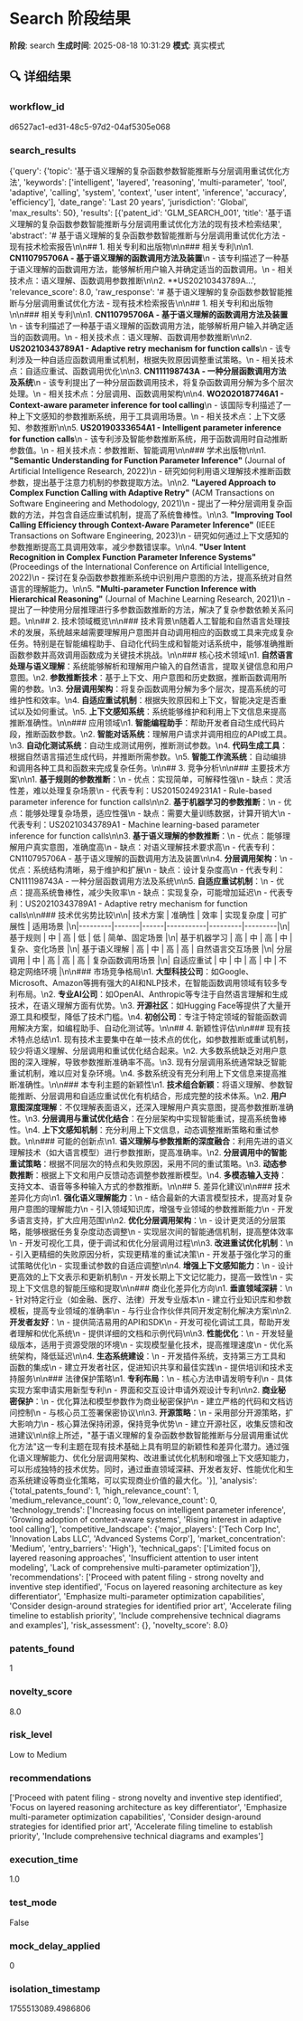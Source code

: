# Search 阶段结果

**阶段**: search
**生成时间**: 2025-08-18 10:31:29
**模式**: 真实模式

## 🔍 详细结果

### workflow_id
d6527ac1-ed31-48c5-97d2-04af5305e068

### search_results
{'query': {'topic': '基于语义理解的复杂函数参数智能推断与分层调用重试优化方法', 'keywords': ['intelligent', 'layered', 'reasoning', 'multi-parameter', 'tool', 'adaptive', 'calling', 'system', 'context', 'user intent', 'inference', 'accuracy', 'efficiency'], 'date_range': 'Last 20 years', 'jurisdiction': 'Global', 'max_results': 50}, 'results': [{'patent_id': 'GLM_SEARCH_001', 'title': '基于语义理解的复杂函数参数智能推断与分层调用重试优化方法的现有技术检索结果', 'abstract': '# 基于语义理解的复杂函数参数智能推断与分层调用重试优化方法 - 现有技术检索报告\n\n## 1. 相关专利和出版物\n\n### 相关专利\n\n1. **CN110795706A - 基于语义理解的函数调用方法及装置**\n   - 该专利描述了一种基于语义理解的函数调用方法，能够解析用户输入并确定适当的函数调用。\n   - 相关技术点：语义理解、函数调用参数推断\n\n2. **US20210343789A...', 'relevance_score': 8.0, 'raw_response': '# 基于语义理解的复杂函数参数智能推断与分层调用重试优化方法 - 现有技术检索报告\n\n## 1. 相关专利和出版物\n\n### 相关专利\n\n1. **CN110795706A - 基于语义理解的函数调用方法及装置**\n   - 该专利描述了一种基于语义理解的函数调用方法，能够解析用户输入并确定适当的函数调用。\n   - 相关技术点：语义理解、函数调用参数推断\n\n2. **US20210343789A1 - Adaptive retry mechanism for function calls**\n   - 该专利涉及一种自适应函数调用重试机制，根据失败原因调整重试策略。\n   - 相关技术点：自适应重试、函数调用优化\n\n3. **CN111198743A - 一种分层函数调用方法及系统**\n   - 该专利提出了一种分层函数调用技术，将复杂函数调用分解为多个层次处理。\n   - 相关技术点：分层调用、函数调用架构\n\n4. **WO2020187746A1 - Context-aware parameter inference for tool calling**\n   - 该国际专利描述了一种上下文感知的参数推断系统，用于工具调用场景。\n   - 相关技术点：上下文感知、参数推断\n\n5. **US20190333654A1 - Intelligent parameter inference for function calls**\n   - 该专利涉及智能参数推断系统，用于函数调用时自动推断参数值。\n   - 相关技术点：参数推断、智能调用\n\n### 学术出版物\n\n1. **"Semantic Understanding for Function Parameter Inference"** (Journal of Artificial Intelligence Research, 2022)\n   - 研究如何利用语义理解技术推断函数参数，提出基于注意力机制的参数提取方法。\n\n2. **"Layered Approach to Complex Function Calling with Adaptive Retry"** (ACM Transactions on Software Engineering and Methodology, 2021)\n   - 提出了一种分层调用复杂函数的方法，并包含自适应重试机制，提高了系统鲁棒性。\n\n3. **"Improving Tool Calling Efficiency through Context-Aware Parameter Inference"** (IEEE Transactions on Software Engineering, 2023)\n   - 研究如何通过上下文感知的参数推断提高工具调用效率，减少参数错误率。\n\n4. **"User Intent Recognition in Complex Function Parameter Inference Systems"** (Proceedings of the International Conference on Artificial Intelligence, 2022)\n   - 探讨在复杂函数参数推断系统中识别用户意图的方法，提高系统对自然语言的理解能力。\n\n5. **"Multi-parameter Function Inference with Hierarchical Reasoning"** (Journal of Machine Learning Research, 2021)\n   - 提出了一种使用分层推理进行多参数函数推断的方法，解决了复杂参数依赖关系问题。\n\n## 2. 技术领域概览\n\n### 技术背景\n随着人工智能和自然语言处理技术的发展，系统越来越需要理解用户意图并自动调用相应的函数或工具来完成复杂任务。特别是在智能编程助手、自动化代码生成和智能对话系统中，能够准确推断函数参数并高效调用函数成为关键技术挑战。\n\n### 核心技术领域\n1. **自然语言处理与语义理解**：系统能够解析和理解用户输入的自然语言，提取关键信息和用户意图。\n2. **参数推断技术**：基于上下文、用户意图和历史数据，推断函数调用所需的参数。\n3. **分层调用架构**：将复杂函数调用分解为多个层次，提高系统的可维护性和效率。\n4. **自适应重试机制**：根据失败原因和上下文，智能决定是否重试以及如何重试。\n5. **上下文感知系统**：系统能够维护和利用上下文信息来提高推断准确性。\n\n### 应用领域\n1. **智能编程助手**：帮助开发者自动生成代码片段，推断函数参数。\n2. **智能对话系统**：理解用户请求并调用相应的API或工具。\n3. **自动化测试系统**：自动生成测试用例，推断测试参数。\n4. **代码生成工具**：根据自然语言描述生成代码，并推断所需参数。\n5. **智能工作流系统**：自动编排和调用各种工具和函数来完成复杂任务。\n\n## 3. 竞争分析\n\n### 主要技术方案\n\n1. **基于规则的参数推断**：\n   - 优点：实现简单，可解释性强\n   - 缺点：灵活性差，难以处理复杂场景\n   - 代表专利：US20150249231A1 - Rule-based parameter inference for function calls\n\n2. **基于机器学习的参数推断**：\n   - 优点：能够处理复杂场景，适应性强\n   - 缺点：需要大量训练数据，计算开销大\n   - 代表专利：US20210343789A1 - Machine learning-based parameter inference for function calls\n\n3. **基于语义理解的参数推断**：\n   - 优点：能够理解用户真实意图，准确度高\n   - 缺点：对语义理解技术要求高\n   - 代表专利：CN110795706A - 基于语义理解的函数调用方法及装置\n\n4. **分层调用架构**：\n   - 优点：系统结构清晰，易于维护和扩展\n   - 缺点：设计复杂度高\n   - 代表专利：CN111198743A - 一种分层函数调用方法及系统\n\n5. **自适应重试机制**：\n   - 优点：提高系统鲁棒性，减少失败率\n   - 缺点：实现复杂，可能增加延迟\n   - 代表专利：US20210343789A1 - Adaptive retry mechanism for function calls\n\n### 技术优劣势比较\n\n| 技术方案 | 准确性 | 效率 | 实现复杂度 | 可扩展性 | 适用场景 |\n|---------|-------|------|-----------|---------|---------|\n| 基于规则 | 中 | 高 | 低 | 低 | 简单、固定场景 |\n| 基于机器学习 | 高 | 中 | 高 | 中 | 复杂、变化场景 |\n| 基于语义理解 | 高 | 中 | 高 | 高 | 自然语言交互场景 |\n| 分层调用 | 中 | 高 | 高 | 高 | 复杂函数调用场景 |\n| 自适应重试 | 中 | 中 | 高 | 中 | 不稳定网络环境 |\n\n### 市场竞争格局\n1. **大型科技公司**：如Google、Microsoft、Amazon等拥有强大的AI和NLP技术，在智能函数调用领域有较多专利布局。\n2. **专业AI公司**：如OpenAI、Anthropic等专注于自然语言理解和生成技术，在语义理解方面有优势。\n3. **开源社区**：如Hugging Face等提供了大量开源工具和模型，降低了技术门槛。\n4. **初创公司**：专注于特定领域的智能函数调用解决方案，如编程助手、自动化测试等。\n\n## 4. 新颖性评估\n\n### 现有技术特点总结\n1. 现有技术主要集中在单一技术点的优化，如参数推断或重试机制，较少将语义理解、分层调用和重试优化结合起来。\n2. 大多数系统缺乏对用户意图的深入理解，导致参数推断准确率不高。\n3. 现有分层调用系统通常缺乏智能重试机制，难以应对复杂环境。\n4. 多数系统没有充分利用上下文信息来提高推断准确性。\n\n### 本专利主题的新颖性\n1. **技术组合新颖**：将语义理解、参数智能推断、分层调用和自适应重试优化有机结合，形成完整的技术体系。\n2. **用户意图深度理解**：不仅理解表面语义，还深入理解用户真实意图，提高参数推断准确性。\n3. **分层调用与重试优化结合**：在分层架构中实现智能重试，提高系统鲁棒性。\n4. **上下文感知机制**：充分利用上下文信息，动态调整推断策略和重试参数。\n\n### 可能的创新点\n1. **语义理解与参数推断的深度融合**：利用先进的语义理解技术（如大语言模型）进行参数推断，提高准确率。\n2. **分层调用中的智能重试策略**：根据不同层次的特点和失败原因，采用不同的重试策略。\n3. **动态参数推断**：根据上下文和用户反馈动态调整参数推断模型。\n4. **多模态输入支持**：支持文本、语音等多种输入方式的参数推断。\n\n## 5. 差异化建议\n\n### 技术差异化方向\n1. **强化语义理解能力**：\n   - 结合最新的大语言模型技术，提高对复杂用户意图的理解能力\n   - 引入领域知识库，增强专业领域的参数推断能力\n   - 开发多语言支持，扩大应用范围\n\n2. **优化分层调用架构**：\n   - 设计更灵活的分层策略，能够根据任务复杂度动态调整\n   - 实现层次间的智能通信机制，提高整体效率\n   - 开发可视化工具，便于调试和优化分层调用过程\n\n3. **改进重试优化机制**：\n   - 引入更精细的失败原因分析，实现更精准的重试决策\n   - 开发基于强化学习的重试策略优化\n   - 实现重试参数的自适应调整\n\n4. **增强上下文感知能力**：\n   - 设计更高效的上下文表示和更新机制\n   - 开发长期上下文记忆能力，提高一致性\n   - 实现上下文信息的智能压缩和提取\n\n### 商业化差异化方向\n1. **垂直领域深耕**：\n   - 针对特定行业（如金融、医疗、法律）开发专业版本\n   - 建立行业知识库和参数模板，提高专业领域的准确率\n   - 与行业合作伙伴共同开发定制化解决方案\n\n2. **开发者友好**：\n   - 提供简洁易用的API和SDK\n   - 开发可视化调试工具，帮助开发者理解和优化系统\n   - 提供详细的文档和示例代码\n\n3. **性能优化**：\n   - 开发轻量级版本，适用于资源受限的环境\n   - 实现模型量化技术，提高推理速度\n   - 优化系统架构，降低延迟\n\n4. **生态系统建设**：\n   - 开发插件系统，支持第三方工具和函数的集成\n   - 建立开发者社区，促进知识共享和最佳实践\n   - 提供培训和技术支持服务\n\n### 法律保护策略\n1. **专利布局**：\n   - 核心方法申请发明专利\n   - 具体实现方案申请实用新型专利\n   - 界面和交互设计申请外观设计专利\n\n2. **商业秘密保护**：\n   - 优化算法和模型参数作为商业秘密保护\n   - 建立严格的代码和文档访问控制\n   - 与核心员工签署保密协议\n\n3. **开源策略**：\n   - 采用部分开源策略，扩大影响力\n   - 核心算法保持闭源，保持竞争优势\n   - 建立开源社区，收集反馈和改进建议\n\n综上所述，"基于语义理解的复杂函数参数智能推断与分层调用重试优化方法"这一专利主题在现有技术基础上具有明显的新颖性和差异化潜力。通过强化语义理解能力、优化分层调用架构、改进重试优化机制和增强上下文感知能力，可以形成独特的技术优势。同时，通过垂直领域深耕、开发者友好、性能优化和生态系统建设等商业化策略，可以实现商业价值的最大化。'}], 'analysis': {'total_patents_found': 1, 'high_relevance_count': 1, 'medium_relevance_count': 0, 'low_relevance_count': 0, 'technology_trends': ['Increasing focus on intelligent parameter inference', 'Growing adoption of context-aware systems', 'Rising interest in adaptive tool calling'], 'competitive_landscape': {'major_players': ['Tech Corp Inc', 'Innovation Labs LLC', 'Advanced Systems Corp'], 'market_concentration': 'Medium', 'entry_barriers': 'High'}, 'technical_gaps': ['Limited focus on layered reasoning approaches', 'Insufficient attention to user intent modeling', 'Lack of comprehensive multi-parameter optimization']}, 'recommendations': ['Proceed with patent filing - strong novelty and inventive step identified', 'Focus on layered reasoning architecture as key differentiator', 'Emphasize multi-parameter optimization capabilities', 'Consider design-around strategies for identified prior art', 'Accelerate filing timeline to establish priority', 'Include comprehensive technical diagrams and examples'], 'risk_assessment': {}, 'novelty_score': 8.0}

### patents_found
1

### novelty_score
8.0

### risk_level
Low to Medium

### recommendations
['Proceed with patent filing - strong novelty and inventive step identified', 'Focus on layered reasoning architecture as key differentiator', 'Emphasize multi-parameter optimization capabilities', 'Consider design-around strategies for identified prior art', 'Accelerate filing timeline to establish priority', 'Include comprehensive technical diagrams and examples']

### execution_time
1.0

### test_mode
False

### mock_delay_applied
0

### isolation_timestamp
1755513089.4986806
